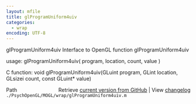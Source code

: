 ```yaml
---
layout: mfile
title: glProgramUniform4uiv
categories:
  - wrap
encoding: UTF-8
---
```


glProgramUniform4uiv  Interface to OpenGL function glProgramUniform4uiv  

usage:  glProgramUniform4uiv( program, location, count, value )  

C function:  void glProgramUniform4uiv(GLuint program, GLint location, GLsizei count, const GLuint\* value)  


<div class="code_header" style="text-align:right;">
  <span style="float:left;">Path&nbsp;&nbsp;</span> <span class="counter">Retrieve <a href=
  "https://raw.github.com/Psychtoolbox-3/Psychtoolbox-3/beta/./PsychOpenGL/MOGL/wrap/glProgramUniform4uiv.m">current version from GitHub</a> | View <a href=
  "https://github.com/Psychtoolbox-3/Psychtoolbox-3/commits/beta/./PsychOpenGL/MOGL/wrap/glProgramUniform4uiv.m">changelog</a></span>
</div>
<div class="code">
  <code>./PsychOpenGL/MOGL/wrap/glProgramUniform4uiv.m</code>
</div>
